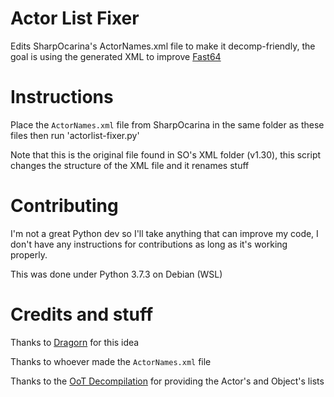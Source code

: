 # Actor List Fixer
Edits SharpOcarina's ActorNames.xml file to make it decomp-friendly, the goal is using the generated XML to improve [Fast64](https://github.com/fast-64/fast64)

# Instructions
Place the ``ActorNames.xml`` file from SharpOcarina in the same folder as these files then run 'actorlist-fixer.py'

Note that this is the original file found in SO's XML folder (v1.30), this script changes the structure of the XML file and it renames stuff

# Contributing
I'm not a great Python dev so I'll take anything that can improve my code, I don't have any instructions for contributions as long as it's working properly.

This was done under Python 3.7.3 on Debian (WSL)

# Credits and stuff
Thanks to [Dragorn](https://github.com/Dragorn421/) for this idea

Thanks to whoever made the ``ActorNames.xml`` file

Thanks to the [OoT Decompilation](https://github.com/zeldaret/oot/) for providing the Actor's and Object's lists
